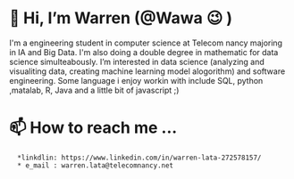 # 👋 Hi, I’m Warren (@Wawa :wink: )

I'm a engineering student in computer science at Telecom nancy majoring in IA and Big Data. I'm also doing a double degree in mathematic for data science simulteabously.
I’m interested in data science (analyzing and visualiting data, creating machine learning model alogorithm) and software engineering.
Some language i enjoy workin with include SQL, python ,matalab, R, Java and a little bit of javascript ;)

<!----- 👀 I’m interested in ...
- 🌱 I’m currently learning ...
- 💞️ I’m looking to collaborate on ...---->
# 📫 How to reach me ...
      *linkdlin: https://www.linkedin.com/in/warren-lata-272578157/
      * e_mail : warren.lata@telecomnancy.net
      

<!---
WarrenLata/WarrenLata is a ✨ special ✨ repository because its `README.md` (this file) appears on your GitHub profile.
You can click the Preview link to take a look at your changes.
--->
